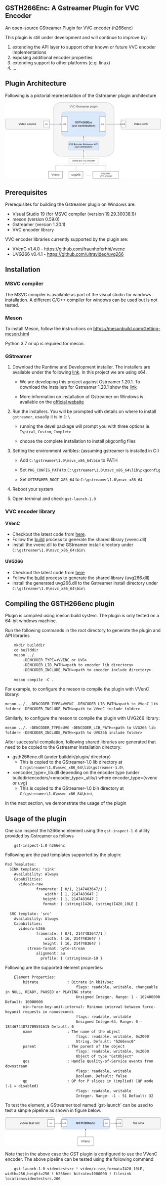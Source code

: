 ## GSTH266Enc: A Gstreamer Plugin for VVC Encoder
An open-source GStreamer Plugin for VVC encoder (h266enc)

This plugin is still under development and will continue to improve by:

1. extending the API layer to support other known or future VVC encoder implementations
2. exposing additional encoder properties 
3. extending support to other platforms (e.g. linux)
4. ... 

## Plugin Architecture 
Following is a pictorial representation of the Gstreamer plugin architecture

![architecture diagram](/images/architecture.png)

## Prerequisites

Prerequisites for building the Gstreamer plugin on Windows are:

- Visual Studio 19 (for MSVC compiler (version 19.29.30038.1))
- meson (version 0.59.0)
- Gstreamer (version 1.20.1)
- VVC encoder library 

VVC encoder libraries currently supported by the plugin are:
  - VVenC v1.4.0 - https://github.com/fraunhoferhhi/vvenc
  - UVG266 v0.4.1 - https://github.com/ultravideo/uvg266


## Installation

### MSVC compiler
The MSVC compiler is available as part of the visual studio for windows installation. A different C/C++ compiler for windows can be used but is not tested.  

### Meson

To install Meson, follow the instructions on https://mesonbuild.com/Getting-meson.html

Python 3.7 or up is required for meson. 

### GStreamer
1. Download the Runtime and Development installer. The installers are available under the following [link](https://gstreamer.freedesktop.org/data/pkg/windows/). In this project we are using x64.

    - We are developing this project against Gstreamer 1.20.1. To download the installers for Gstreamer 1.20.1 show the [link](https://gstreamer.freedesktop.org/data/pkg/windows/1.20.1/msvc/)

    - More information on installation of Gstreamer on Windows is available on the [official website](https://gstreamer.freedesktop.org/documentation/installing/on-windows.html#download-and-install-gstreamer-binaries)


2. Run the installers. You will be prompted with details on where to install `gstreamer`, usually it is in `C:\`

    - running the devel package will prompt you with three options ie. `Typical`, `Custom`, `Complete` 

    - choose the complete installation to install pkgconfig files 


3. Setting the environment varibles: (assuming gstreamer is installed in C:\)

    - Add `C:\gstreamer\1.0\msvc_x86_64\bin` to PATH

    - Set `PKG_CONFIG_PATH` to `C:\gstreamer\1.0\msvc_x86_64\lib\pkgconfig` 

    - Set `GSTREAMER_ROOT_X86_64` to `C:\gstreamer\1.0\msvc_x86_64`


4. Reboot your system

5. Open terminal and check `gst-launch-1.0`

### VVC encoder library

#### VVenC
- Checkout the latest code from [here](https://github.com/fraunhoferhhi/vvenc). 
- Follow the [build](https://github.com/fraunhoferhhi/vvenc/wiki/Build) process to generate the shared library (vvenc.dll)
- install the vvenc.dll to the GStreamer install directory under `C:\gstreamer\1.0\msvc_x86_64\bin\`

#### UVG266
- Checkout the latest code from [here](https://github.com/ultravideo/uvg266)
- Follow the [build](https://github.com/ultravideo/uvg266#compiling-uvg266) process to generate the shared library (uvg266.dll)
- install the generated uvg266.dll to the Gstreamer install directory under `C:\gstreamer\1.0\msvc_x86_64\bin\`


## Compiling the GSTH266enc plugin

Plugin is compiled using meson build system. The plugin is only tested on a 64-bit windows machine. 

Run the following commands in the root directory to generate the plugin and API libraries

```
    mkdir builddir
    cd builddir
    meson ../. 
        -DENCODER_TYPE=<VVENC or UVG>
        -DENCODER_LIB_PATH=<path to encoder lib directory>
        -DENCODER_INCLUDE_PATH=<path to encoder include directory>
        
    meson compile -C .
```

For example, to configure the meson to compile the plugin with VVenC library: 
```
meson ../. -DENCODER_TYPE=VVENC -DENCODER_LIB_PATH=<path to VVenC lib folder> -DENCODER_INCLUDE_PATH=<path to VVenC include folder>
```

Similarly, to configure the meson to compile the plugin with UVG266 library: 
```
meson ../. -DENCODER_TYPE=UVG -DENCODER_LIB_PATH=<path to UVG266 lib folder> -DENCODER_INCLUDE_PATH=<path to UVG266 include folder>
```

After successful compilation, following shared libraries are generated that need to be copied to the Gstreamer installation directory:
- gsth266enc.dll (under builddir/plugin/ directory)
    - This is copied to the GStreamer-1.0 lib directory at `C:\gstreamer\1.0\msvc_x86_64\lib\gstreamer-1.0\`
- <encoder_type>_lib.dll depending on the encoder type (under builddir/encoders/<encoder_type>_utils/) where encoder_type={vvenc or uvg}
    - This is copied to the GStreamer-1.0 bin directory at `C:\gstreamer\1.0\msvc_x86_64\bin\`

In the next section, we demonstrate the usage of the plugin

## Usage of the plugin

One can inspect the h266enc element using the `gst-inspect-1.0` utility provided by Gstreamer as follows

```
    gst-inspect-1.0 h266enc
```
Following are the pad templates supported by the plugin:

```
Pad Templates:
  SINK template: 'sink'
    Availability: Always
    Capabilities:
      video/x-raw
              framerate: [ 0/1, 2147483647/1 ]
                  width: [ 1, 2147483647 ]
                 height: [ 1, 2147483647 ]
                 format: { (string)I420, (string)I420_10LE }

  SRC template: 'src'
    Availability: Always
    Capabilities:
      video/x-h266
              framerate: [ 0/1, 2147483647/1 ]
                  width: [ 16, 2147483647 ]
                 height: [ 16, 2147483647 ]
          stream-format: byte-stream
              alignment: au
                profile: { (string)main-10 }

```

Following are the supported element properties:
```
    Element Properties:
        bitrate             : Bitrate in kbit/sec
                                flags: readable, writable, changeable in NULL, READY, PAUSED or PLAYING state
                                Unsigned Integer. Range: 1 - 102400000 Default: 10000000
        min-force-key-unit-interval: Minimum interval between force-keyunit requests in nanoseconds
                                flags: readable, writable
                                Unsigned Integer64. Range: 0 - 18446744073709551615 Default: 0
        name                : The name of the object
                                flags: readable, writable, 0x2000
                                String. Default: "h266enc0"
        parent              : The parent of the object
                                flags: readable, writable, 0x2000
                                Object of type "GstObject"
        qos                 : Handle Quality-of-Service events from downstream
                                flags: readable, writable
                                Boolean. Default: false
        qp                  : QP for P slices in (implied) CQP mode (-1 = disabled)
                                flags: readable, writable
                                Integer. Range: -1 - 51 Default: 32

```


To test the element, a GStreamer tool named ‘gst-launch’ can be used to test a simple pipeline as shown in figure below. 

![example pipeline](/images/example-pipeline.png)

Note that in the above case the GST plugin is configured to use the VVenC encoder. The above pipeline can be tested using the following command:

```
    gst-launch-1.0 videotestsrc ! video/x-raw,format=I420_10LE, width=256,height=256 ! h266enc bitrate=1000000 ! filesink   location=videotestsrc.266
```






